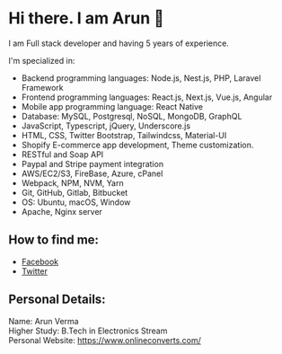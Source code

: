 # Hi there. I am Arun 👋

I am Full stack developer and having 5 years of experience.

I'm specialized in:

- Backend programming languages: Node.js, Nest.js, PHP, Laravel Framework
- Frontend programming languages: React.js, Next.js, Vue.js, Angular
- Mobile app programming language: React Native
- Database: MySQL, Postgresql, NoSQL, MongoDB, GraphQL
- JavaScript, Typescript, jQuery, Underscore.js
- HTML, CSS, Twitter Bootstrap, Tailwindcss, Material-UI
- Shopify E-commerce app development, Theme customization.
- RESTful and Soap API
- Paypal and Stripe payment integration
- AWS/EC2/S3, FireBase, Azure, cPanel
- Webpack, NPM, NVM, Yarn
- Git, GitHub, Gitlab, Bitbucket
- OS: Ubuntu, macOS, Window
- Apache, Nginx server

## How to find me: 

  - [Facebook](https://www.facebook.com/arundevops)
  - [Twitter](https://twitter.com/arundevops)

## Personal Details:

Name: Arun Verma<br>
Higher Study: B.Tech in Electronics Stream <br>
Personal Website: https://www.onlineconverts.com/<br>
